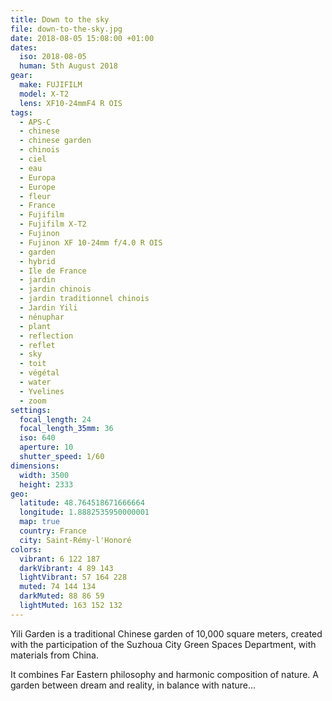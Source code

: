 ```yaml
---
title: Down to the sky
file: down-to-the-sky.jpg
date: 2018-08-05 15:08:00 +01:00
dates:
  iso: 2018-08-05
  human: 5th August 2018
gear:
  make: FUJIFILM
  model: X-T2
  lens: XF10-24mmF4 R OIS
tags:
  - APS-C
  - chinese
  - chinese garden
  - chinois
  - ciel
  - eau
  - Europa
  - Europe
  - fleur
  - France
  - Fujifilm
  - Fujifilm X-T2
  - Fujinon
  - Fujinon XF 10-24mm f/4.0 R OIS
  - garden
  - hybrid
  - Ile de France
  - jardin
  - jardin chinois
  - jardin traditionnel chinois
  - Jardin Yili
  - nénuphar
  - plant
  - reflection
  - reflet
  - sky
  - toit
  - végétal
  - water
  - Yvelines
  - zoom
settings:
  focal_length: 24
  focal_length_35mm: 36
  iso: 640
  aperture: 10
  shutter_speed: 1/60
dimensions:
  width: 3500
  height: 2333
geo:
  latitude: 48.764518671666664
  longitude: 1.8882535950000001
  map: true
  country: France
  city: Saint-Rémy-l'Honoré
colors:
  vibrant: 6 122 187
  darkVibrant: 4 89 143
  lightVibrant: 57 164 228
  muted: 74 144 134
  darkMuted: 88 86 59
  lightMuted: 163 152 132
---
```


Yili Garden is a traditional Chinese garden of 10,000 square meters, created with the participation of the Suzhoua City Green Spaces Department, with materials from China.

It combines Far Eastern philosophy and harmonic composition of nature. A garden between dream and reality, in balance with nature...
